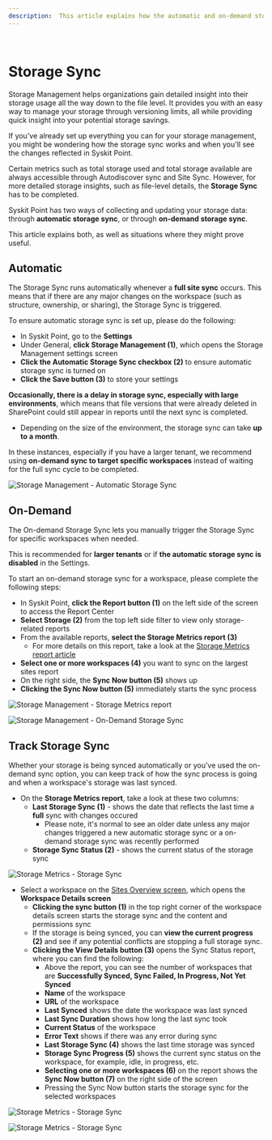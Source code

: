 ```yaml
---
description:  This article explains how the automatic and on-demand storage sync works in Syskit Point.
---
```

 
# Storage Sync

Storage Management helps organizations gain detailed insight into their storage usage all the way down to the file level. It provides you with an easy way to manage your storage through versioning limits, all while providing quick insight into your potential storage savings. 

If you've already set up everything you can for your storage management, you might be wondering how the storage sync works and when you'll see the changes reflected in Syskit Point. 

Certain metrics such as total storage used and total storage available are always accessible through Autodiscover sync and Site Sync. However, for more detailed storage insights, such as file-level details, the **Storage Sync** has to be completed. 

Syskit Point has two ways of collecting and updating your storage data: through **automatic storage sync**, or through **on-demand storage sync**. 

This article explains both, as well as situations where they might prove useful. 

## Automatic

The Storage Sync runs automatically whenever a **full site sync** occurs. This means that if there are any major changes on the workspace (such as structure, ownership, or sharing), the Storage Sync is triggered.

To ensure automatic storage sync is set up, please do the following: 

* In Syskit Point, go to the **Settings**
* Under General, **click Storage Management (1)**, which opens the Storage Management settings screen
* **Click the Automatic Storage Sync checkbox (2)** to ensure automatic storage sync is turned on
* **Click the Save button (3)** to store your settings

**Occasionally, there is a delay in storage sync, especially with large environments**, which means that file versions that were already deleted in SharePoint could still appear in reports until the next sync is completed.
  * Depending on the size of the environment, the storage sync can take **up to a month**.

In these instances, especially if you have a larger tenant, we recommend using **on-demand sync to target specific workspaces** instead of waiting for the full sync cycle to be completed.

![Storage Management - Automatic Storage Sync](../../static/img/storage-sync-automatic-storage-sync.png)
 
## On-Demand 

The On-demand Storage Sync lets you manually trigger the Storage Sync for specific workspaces when needed.

This is recommended for **larger tenants** or if **the automatic storage sync is disabled** in the Settings. 

To start an on-demand storage sync for a workspace, please complete the following steps: 

* In Syskit Point, **click the Report button (1)** on the left side of the screen to access the Report Center
* **Select Storage (2)** from the top left side filter to view only storage-related reports
* From the available reports, **select the Storage Metrics report (3)**
  * For more details on this report, take a look at the [Storage Metrics report article](../storage-management/storage-reports.md#storage-metrics)
* **Select one or more workspaces (4)** you want to sync on the largest sites report
* On the right side, the **Sync Now button (5)** shows up
* **Clicking the Sync Now button (5)** immediately starts the sync process 

![Storage Management - Storage Metrics report](../../static/img/storage-sync-storage-metrics.png)

![Storage Management - On-Demand Storage Sync](../../static/img/storage-sync-storage-metrics-ondemand-sync.png)
 
 
## Track Storage Sync

Whether your storage is being synced automatically or you've used the on-demand sync option, you can keep track of how the sync process is going and when a workspace's storage was last synced.

* On the **Storage Metrics report**, take a look at these two columns:
  * **Last Storage Sync (1)** - shows the date that reflects the last time a **full** sync with changes occured
    * Please note, it's normal to see an older date unless any major changes triggered a new automatic storage sync or a on-demand storage sync was recently performed
  * **Storage Sync Status (2)** - shows the current status of the storage sync

![Storage Metrics - Storage Sync](../../static/img/storage-sync-storage-metrics-last-sync.png)

* Select a workspace on the [Sites Overview screen](../microsoft365-inventory/sites.md), which opens the **Workspace Details screen**
  * **Clicking the sync button (1)** in the top right corner of the workspace details screen starts the storage sync and the content and permissions sync
  * If the storage is being synced, you can **view the current progress (2)** and see if any potential conflicts are stopping a full storage sync.
  * **Clicking the View Details button (3)** opens the Sync Status report, where you can find the following:
    * Above the report, you can see the number of workspaces that are **Successfully Synced, Sync Failed, In Progress, Not Yet Synced**
    * **Name** of the workspace
    * **URL** of the workspace
    * **Last Synced** shows the date the workspace was last synced
    * **Last Sync Duration** shows how long the last sync took
    * **Current Status** of the workspace
    * **Error Text** shows if there was any error during sync
    * **Last Storage Sync (4)** shows the last time storage was synced
    * **Storage Sync Progress (5)** shows the current sync status on the workspace, for example, idle, in progress, etc.
    * **Selecting one or more workspaces (6)** on the report shows the **Sync Now button (7)** on the right side of the screen
    * Pressing the Sync Now button starts the storage sync for the selected workspaces

![Storage Metrics - Storage Sync](../../static/img/storage-sync-workspace-details-current-progress.png)

![Storage Metrics - Storage Sync](../../static/img/storage-sync-workspace-details-sync-status.png)